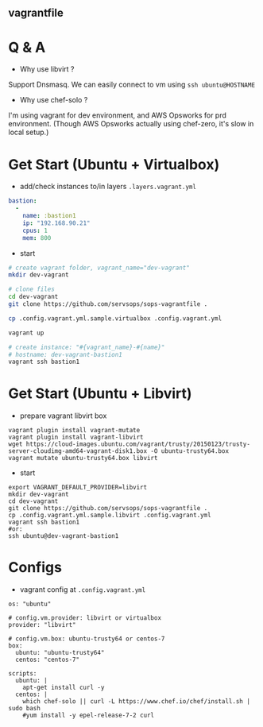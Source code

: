 vagrantfile
-----------

# Q & A

* Why use libvirt ?

Support Dnsmasq. We can easily connect to vm using `ssh ubuntu@HOSTNAME`

* Why use chef-solo ?

I'm using vagrant for dev environment, and AWS Opsworks for prd environment. (Though AWS Opsworks actually using chef-zero, it's slow in local setup.)

# Get Start (Ubuntu + Virtualbox)

* add/check instances to/in layers `.layers.vagrant.yml`

```yml
bastion:
  -
    name: :bastion1
    ip: "192.168.90.21"
    cpus: 1
    mem: 800 
```

* start

```bash
# create vagrant folder, vagrant_name="dev-vagrant"
mkdir dev-vagrant

# clone files
cd dev-vagrant
git clone https://github.com/servsops/sops-vagrantfile .

cp .config.vagrant.yml.sample.virtualbox .config.vagrant.yml

vagrant up

# create instance: "#{vagrant_name}-#{name}"
# hostname: dev-vagrant-bastion1
vagrant ssh bastion1
```

# Get Start (Ubuntu + Libvirt)

* prepare vagrant libvirt box

```
vagrant plugin install vagrant-mutate
vagrant plugin install vagrant-libvirt
wget https://cloud-images.ubuntu.com/vagrant/trusty/20150123/trusty-server-cloudimg-amd64-vagrant-disk1.box -O ubuntu-trusty64.box
vagrant mutate ubuntu-trusty64.box libvirt
```


* start

```
export VAGRANT_DEFAULT_PROVIDER=libvirt
mkdir dev-vagrant
cd dev-vagrant
git clone https://github.com/servsops/sops-vagrantfile .
cp .config.vagrant.yml.sample.libvirt .config.vagrant.yml
vagrant ssh bastion1
#or:
ssh ubuntu@dev-vagrant-bastion1
```

# Configs

* vagrant config at `.config.vagrant.yml`

```
os: "ubuntu"

# config.vm.provider: libvirt or virtualbox
provider: "libvirt"

# config.vm.box: ubuntu-trusty64 or centos-7
box:
  ubuntu: "ubuntu-trusty64"
  centos: "centos-7"

scripts:
  ubuntu: |
    apt-get install curl -y
  centos: |
    which chef-solo || curl -L https://www.chef.io/chef/install.sh | sudo bash
    #yum install -y epel-release-7-2 curl
```
